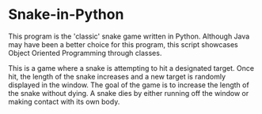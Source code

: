 # Snake-in-Python
This program is the 'classic' snake game written in Python.  Although Java may have been a better choice for this program, this script showcases Object Oriented Programming through classes.

This is a game where a snake is attempting to hit a designated target.
Once hit, the length of the snake increases
and a new target is randomly displayed in the window.
The goal of the game is to increase the length of the snake without dying.
A snake dies by either running off the window or making contact with its own body. 
